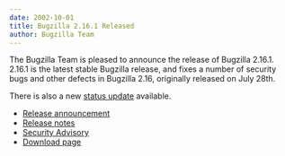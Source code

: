 ```yaml
---
date: 2002-10-01
title: Bugzilla 2.16.1 Released
author: Bugzilla Team
---
```


The Bugzilla Team is pleased to announce the release of Bugzilla 2.16.1. 2.16.1 is the latest stable Bugzilla release, and fixes a number of security bugs and other defects in Bugzilla 2.16, originally released on July 28th.

There is also a new [status update](/news/2002/10/01/status-update) available.

*   [Release announcement](https://groups.google.com/groups?group=netscape.public.mozilla.webtools&selm=p05111a05b9bf7e16d659%40%5B192.168.1.203%5D)
*   [Release notes](/releases/2.16.1/)
*   [Security Advisory](/security/2.16/)
*   [Download page](/download/)

